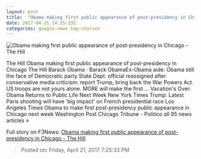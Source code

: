 ```yaml
---
layout: post
title:  "Obama making first public appearance of post-presidency in Chicago - The Hill"
date: 2017-04-21 14:25:33Z
categories: google-news-top-stories
---
```


![Obama making first public appearance of post-presidency in Chicago - The Hill](http://thehill.com/sites/default/files/obamabarack_101816vsj5.jpg)

The Hill Obama making first public appearance of post-presidency in Chicago The Hill Barack Obama · Barack ObamaEx-Obama aide: Obama still the face of Democratic party State Dept. official reassigned after conservative media criticism: report Trump, bring back the War Powers Act. US troops are not yours alone. MORE will make the first ... Vacation's Over: Obama Returns to Public Life Next Week New York Times Trump: Latest Paris shooting will have 'big impact' on French presidential race Los Angeles Times Obama to make first post-presidency public appearance in Chicago next week Washington Post Chicago Tribune - Politico all 95 news articles »


Full story on F3News: [Obama making first public appearance of post-presidency in Chicago - The Hill](http://www.f3nws.com/n/JTc43D)

> Posted on: Friday, April 21, 2017 7:25:33 PM
